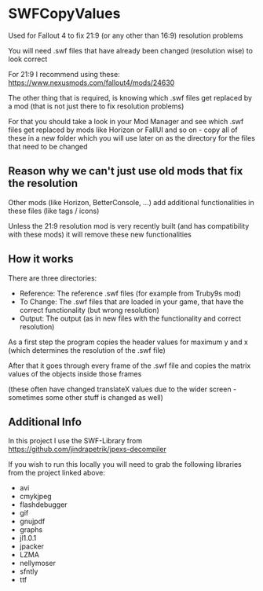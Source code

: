 # SWFCopyValues
Used for Fallout 4 to fix 21:9 (or any other than 16:9) resolution problems

You will need .swf files that have already been changed (resolution wise) to look correct

For 21:9 I recommend using these: https://www.nexusmods.com/fallout4/mods/24630

The other thing that is required, is knowing which .swf files get replaced by a mod (that is not just there to fix resolution problems)

For that you should take a look in your Mod Manager and see which .swf files get replaced by mods like Horizon or FallUI and so on - copy all of these in a new folder which you will use later on as the directory for the files that need to be changed

## Reason why we can't just use old mods that fix the resolution
Other mods (like Horizon, BetterConsole, ...) add additional functionalities in these files (like tags / icons)

Unless the 21:9 resolution mod is very recently built (and has compatibility with these mods) it will remove these new functionalities

## How it works
There are three directories:
* Reference: The reference .swf files (for example from Truby9s mod)
* To Change: The .swf files that are loaded in your game, that have the correct functionality (but wrong resolution)
* Output: The output (as in new files with the functionality and correct resolution)

As a first step the program copies the header values for maximum y and x (which determines the resolution of the .swf file)

After that it goes through every frame of the .swf file and copies the matrix values of the objects inside those frames

(these often have changed translateX values due to the wider screen - sometimes some other stuff is changed as well)

## Additional Info
In this project I use the SWF-Library from https://github.com/jindrapetrik/jpexs-decompiler 

If you wish to run this locally you will need to grab the following libraries from the project linked above:
* avi
* cmykjpeg
* flashdebugger
* gif
* gnujpdf
* graphs
* jl1.0.1
* jpacker
* LZMA
* nellymoser
* sfntly
* ttf
